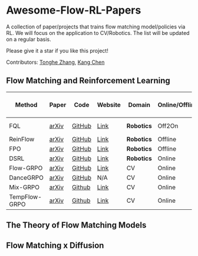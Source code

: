 # Awesome-Flow-RL-Papers
A collection of paper/projects that trains flow matching model/policies via RL. We will focus on the application to CV/Robotics. The list will be updated on a regular basis. 

Please give it a star if you like this project! 

Contributors:  [Tonghe Zhang](https://github.com/Tonghe-Zhang), [Kang Chen](https://github.com/chenkang455)

## Flow Matching and Reinforcement Learning

| Method        | Paper                                                  | Code                                                       | Website                                                     | Domain       | Online/Offline | On-policy/Off-policy | Pre-train/Fine-tune   |
|---------------|--------------------------------------------------------|------------------------------------------------------------|-------------------------------------------------------------|--------------|----------------|----------------------|-------------------------|
| FQL           | [arXiv](https://arxiv.org/abs/2502.02538)               | [GitHub](https://github.com/seohongpark/fql)               | [Link](https://github.com/seohongpark/fql)                  | **Robotics** | Off2On         | Off-policy           | Pre-train + Fine-tune   |
| ReinFlow      | [arXiv](https://arxiv.org/abs/2505.22094)               | [GitHub](https://github.com/ReinFlow/ReinFlow)             | [Link](https://reinflow.github.io/)                         | **Robotics** | Offline        | Off-policy           | Fine-tune               |
| FPO           | [arXiv](https://arxiv.org/abs/2507.21053)               | [GitHub](https://github.com/akanazawa/fpo)                 | [Link](https://flowreinforce.github.io/)                    | **Robotics** | Offline        | On-policy            | Pre-train               |
| DSRL          | [arXiv](https://arxiv.org/abs/2506.15799)               | [GitHub](https://github.com/nakamotoo/dsrl_pi0)           | [Link](https://diffusion-steering.github.io/)               | **Robotics** | Online         | On-policy            | Fine-tune               |
| Flow-GRPO     | [arXiv](https://arxiv.org/abs/2505.05470)               | [GitHub](https://github.com/yifan123/flow_grpo)            | [Link](https://gongyeliu.github.io/Flow-GRPO/)              | CV           | Online         | On-policy            | Fine-tune               |
| DanceGRPO     | [arXiv](https://arxiv.org/abs/2505.07818)               | [GitHub](https://github.com/XueZeyue/DanceGRPO)            | N/A                                                         | CV           | Online         | On-policy            | Fine-tune               |
| Mix-GRPO      | [arXiv](https://arxiv.org/pdf/2507.21802)               | [Github](https://github.com/Tencent-Hunyuan/MixGRPO)       | [Link](https://tulvgengenr.github.io/MixGRPO-Project-Page/) | CV           | Online         | On-policy            | Fine-tune               |
| TempFlow-GRPO | [arXiv](https://www.arxiv.org/pdf/2508.04324)           | [Github](https://github.com/Shredded-Pork/TempFlow-GRPO)   | [Link](https://tempflowgrpo.github.io/)                     | CV           | Online         | On-policy            | Fine-tune               |

## The Theory of Flow Matching Models



## Flow Matching x Diffusion














